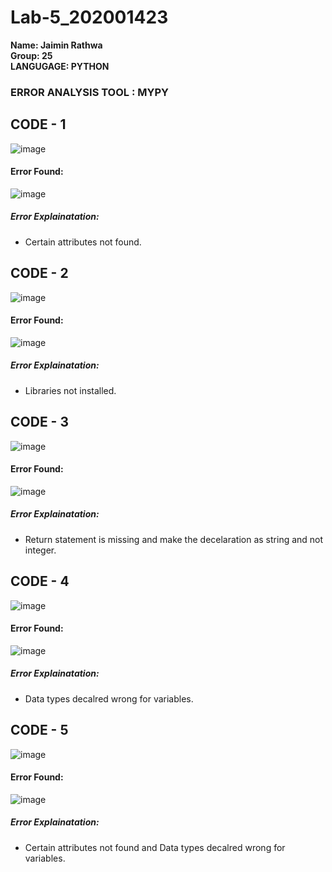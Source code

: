 # Lab-5_202001423

**Name: Jaimin Rathwa**  
**Group: 25**  
**LANGUGAGE: PYTHON**

### ERROR ANALYSIS TOOL :  MYPY
## CODE - 1
![image](https://user-images.githubusercontent.com/85485921/227476553-3303f32c-bd7f-4078-a60a-eeb821b2b216.png)

#### Error Found:
![image](https://user-images.githubusercontent.com/85485921/227477244-a31c607e-8fd2-4cc3-bb7c-15f4bde7537e.png)

##### Error Explainatation:
 - Certain attributes not found.


## CODE - 2
![image](https://user-images.githubusercontent.com/85485921/227482283-3018ff1a-5312-4df7-b0d0-0a1be3f55a08.png)

#### Error Found:
![image](https://user-images.githubusercontent.com/85485921/227482828-d233314a-be28-486d-8cc6-d1b52ea471ee.png)

##### Error Explainatation:
 - Libraries not installed.



## CODE - 3
![image](https://user-images.githubusercontent.com/85485921/227484354-5644c41e-878f-4c03-8bdc-b776917db063.png)

#### Error Found:
![image](https://user-images.githubusercontent.com/85485921/227484512-20a07e10-bf27-44bf-95dc-658aa8aeef64.png)

##### Error Explainatation:
 - Return statement is missing and make the decelaration as string and not integer.


## CODE - 4
![image](https://user-images.githubusercontent.com/85485921/227485911-fdc0b0a0-c82e-45a5-b230-84531070636b.png)


#### Error Found:
![image](https://user-images.githubusercontent.com/85485921/227486591-e5b3738e-b854-4dc1-97f2-dd7d123bbf84.png)

##### Error Explainatation:
 - Data types decalred wrong for variables.



## CODE - 5
![image](https://user-images.githubusercontent.com/85485921/227492399-01481158-a202-4506-aa3f-2aa4c5b6fb2c.png)

#### Error Found:
![image](https://user-images.githubusercontent.com/85485921/227492481-61b9c414-d86c-477d-8029-dae442876d58.png)

##### Error Explainatation:
 - Certain attributes not found and Data types decalred wrong for variables.

